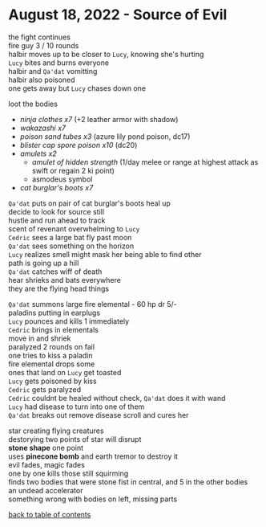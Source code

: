 # August 18, 2022 - Source of Evil

the fight continues  
fire guy 3 / 10 rounds  
halbir moves up to be closer to `Lucy`, knowing she's hurting  
`Lucy` bites and burns everyone  
halbir and `Qa'dat` vomitting  
halbir also poisoned  
one gets away but `Lucy` chases down one  

loot the bodies  
- _ninja clothes x7_ (+2 leather armor with shadow)  
- _wakazashi x7_  
- _poison sand tubes x3_ (azure lily pond poison, dc17)  
- _blister cap spore poison x10_ (dc20)  
- _amulets x2_  
    - _amulet of hidden strength_ (1/day melee or range at highest attack as swift or regain 2 ki point)  
    - asmodeus symbol  
- _cat burglar's boots x7_  

`Qa'dat` puts on pair of cat burglar's boots
heal up  
decide to look for source still  
hustle and run ahead to track  
scent of revenant overwhelming to `Lucy`  
`Cedric` sees a large bat fly past moon  
`Qa'dat` sees something on the horizon  
`Lucy` realizes smell might mask her being able to find other   
path is going up a hill  
`Qa'dat` catches wiff of death  
hear shrieks and bats everywhere  
they are the flying head things  

`Qa'dat` summons large fire elemental - 60 hp dr 5/-  
paladins putting in earplugs  
`Lucy` pounces and kills 1 immediately  
`Cedric` brings in elementals  
move in and shriek  
paralyzed 2 rounds on fail  
one tries to kiss a paladin  
fire elemental drops some  
ones that land on `Lucy` get toasted  
`Lucy` gets poisoned by kiss  
`Cedric` gets paralyzed  
`Cedric` couldnt be healed without check, `Qa'dat` does it with wand  
`Lucy` had disease to turn into one of them  
`Qa'dat` breaks out remove disease scroll and cures her  

star creating flying creatures  
destorying two points of star will disrupt  
**stone shape** one point  
uses **pinecone bomb** and earth tremor to destroy it  
evil fades, magic fades  
one by one kills those still squirming  
finds two bodies that were stone fist in central, and 5 in the other bodies  
an undead accelerator  
something wrong with bodies on left, missing parts  

[back to table of contents](/sessions/README.md)
